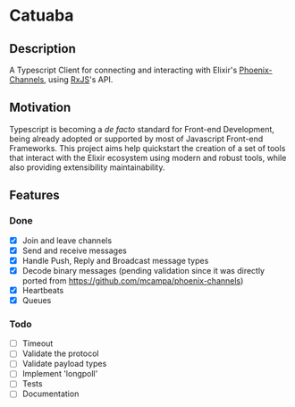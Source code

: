 # Catuaba

## Description
A Typescript Client for connecting and interacting with Elixir's [Phoenix-Channels](https://hexdocs.pm/phoenix/channels.html), using [RxJS](https://rxjs-dev.firebaseapp.com/guide/overview)'s API.

## Motivation
Typescript is becoming a _de facto_ standard for Front-end Development, being already adopted or  supported by most of Javascript Front-end Frameworks. This project aims help quickstart the creation of a set of tools that interact with the Elixir ecosystem using modern and robust tools, while also providing extensibility maintainability.


## Features

### Done
- [x] Join and leave channels
- [x] Send and receive messages
- [x] Handle Push, Reply and Broadcast message types
- [x] Decode binary messages (pending validation since it was directly ported from https://github.com/mcampa/phoenix-channels)
- [x] Heartbeats
- [x] Queues

### Todo
- [ ] Timeout
- [ ] Validate the protocol
- [ ] Validate payload types
- [ ] Implement 'longpoll'
- [ ] Tests
- [ ] Documentation

